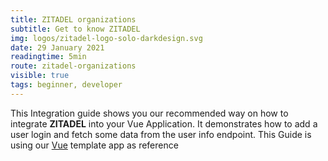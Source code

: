 ```yaml
---
title: ZITADEL organizations
subtitle: Get to know ZITADEL
img: logos/zitadel-logo-solo-darkdesign.svg
date: 29 January 2021
readingtime: 5min
route: zitadel-organizations
visible: true
tags: beginner, developer
---
```


This Integration guide shows you our recommended way on how to integrate **ZITADEL** into your Vue Application.
It demonstrates how to add a user login and fetch some data from the user info endpoint.
This Guide is using our [Vue]() template app as reference